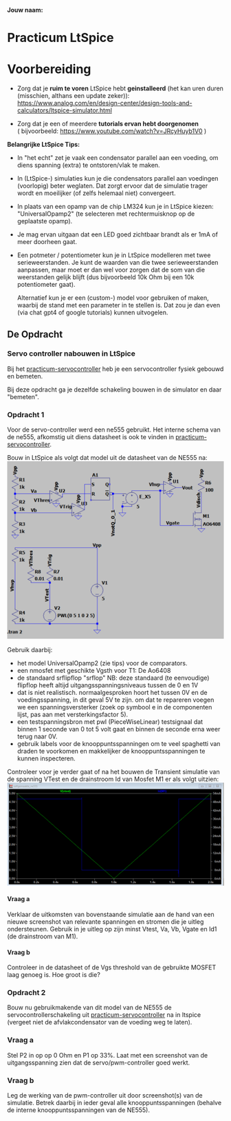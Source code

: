 **Jouw naam:**

# Practicum LtSpice

# Voorbereiding

- Zorg dat je **ruim te voren** LtSpice hebt **geinstalleerd** (het kan uren duren (misschien, althans een update zeker)):
    <https://www.analog.com/en/design-center/design-tools-and-calculators/ltspice-simulator.html><!-- markdown-link-check-disable-line -->
    
- Zorg dat je een of meerdere **tutorials ervan hebt doorgenomen**  
    ( bijvoorbeeld: <https://www.youtube.com/watch?v=JRcyHuyb1V0> )

**Belangrijke LtSpice Tips:**
- In "het echt" zet je vaak een condensator parallel aan een voeding, om diens spanning (extra) te ontstoren/vlak te maken.
- In (LtSpice-) simulaties kun je die condensators parallel aan voedingen (voorlopig) beter weglaten. Dat zorgt ervoor dat de simulatie trager wordt en moeilijker (of zelfs helemaal niet) convergeert.

-   In plaats van een opamp van de chip LM324 kun je in LtSpice
    kiezen:  
    "UniversalOpamp2" (te selecteren met rechtermuisknop
    op de geplaatste opamp).

-   Je mag ervan uitgaan dat een LED goed zichtbaar brandt als er 1mA of
    meer doorheen gaat.

-   Een potmeter / potentiometer kun je in LtSpice modelleren met twee
    serieweerstanden. Je kunt de waarden van die twee serieweerstanden
    aanpassen, maar moet er dan wel voor zorgen dat de som van die
    weerstanden gelijk blijft (dus bijvoorbeeld 10k Ohm bij een 10k potentiometer
    gaat).    

    Alternatief kun je er een (custom-) model voor gebruiken of maken, waarbij de stand met een parameter in te stellen is. Dat zou je dan even (via chat gpt4 of google tutorials) kunnen uitvogelen.

## De Opdracht
### Servo controller nabouwen in LtSpice
Bij het [practicum-servocontroller](../servo-controller/practicum-servo-controller.md) heb je een servocontroller fysiek gebouwd en bemeten.

Bij deze opdracht ga je dezelfde schakeling bouwen in de simulator en daar "bemeten".

### Opdracht 1
Voor de servo-controller werd een ne555 gebruikt. Het interne schema van de ne555, afkomstig uit diens datasheet is ook te vinden in [practicum-servocontroller](../servo-controller/practicum-servo-controller.md).

Bouw in LtSpice als volgt dat model uit de datasheet van de NE555 na:    
<img src="./media/media/zelfgemaakte_ne555.png" width="790px"/>

Gebruik daarbij:
- het model UniversalOpamp2 (zie tips) voor de comparators.
- een nmosfet met geschikte Vgsth voor T1: De Ao6408
- de standaard srflipflop "srflop"
  NB: deze standaard (te eenvoudige) flipflop heeft altijd uitgangsspanningsniveaus tussen de 0 en 1V
- dat is niet realistisch. normaalgesproken hoort het tussen 0V en de voedingsspanning, in dit geval 5V te zijn.
  om dat te repareren voegen we een spanningsversterker 
  (zoek op symbool e in de componenten lijst, pas aan met versterkingsfactor 5).
- een testspanningsbron met pwl (PieceWiseLinear) testsignaal dat
  binnen 1 seconde van 0 tot 5 volt gaat en binnen de seconde erna weer terug naar 0V.
- gebruik labels voor de knooppuntsspanningen om te veel spaghetti van draden te voorkomen en 
  makkelijker de knooppuntsspanningen te kunnen inspecteren.

Controleer voor je verder gaat of na het bouwen de Transient simulatie van de spanning VTest en de drainstroom 
Id van Mosfet M1 er als volgt uitzien:    
<img src="./media/media/zelfgemaakte_ne555_simulatie.png" width="700px"/>

#### Vraag a
Verklaar de uitkomsten van bovenstaande simulatie aan de hand van een nieuwe screenshot van relevante
spanningen en stromen die je uitleg ondersteunen. Gebruik in je uitleg op zijn minst Vtest, Va, Vb, Vgate en Id1 (de drainstroom van M1).
#### Vraag b
Controleer in de datasheet of de Vgs threshold van de gebruikte MOSFET laag genoeg is. Hoe groot is die?

### Opdracht 2
Bouw nu gebruikmakende van dit model van de NE555 de servocontrollerschakeling uit [practicum-servocontroller](../servo-controller/practicum-servo-controller.md) na in ltspice (vergeet niet de afvlakcondensator van de voeding weg te laten).
### Vraag a
Stel P2 in op op 0 Ohm en P1 op 33%.
Laat met een screenshot van de uitgangsspanning zien dat de servo/pwm-controller goed werkt.
### Vraag b
Leg de werking van de pwm-controller uit door screenshot(s) van de simulatie. Betrek daarbij in ieder geval alle knooppuntsspanningen (behalve de interne knooppuntsspanningen van de NE555).
